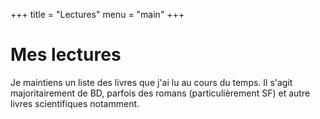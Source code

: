+++
title = "Lectures"
menu = "main"
+++

# Mes lectures

Je maintiens un liste des livres que j'ai lu au cours du temps. Il s'agit majoritairement de BD, parfois des romans (particulièrement SF) et autre livres scientifiques notamment.
